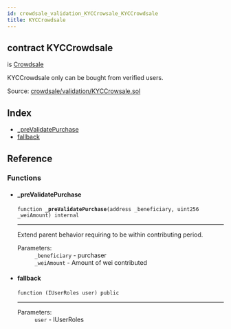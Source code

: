 ```yaml
---
id: crowdsale_validation_KYCCrowsale_KYCCrowdsale
title: KYCCrowdsale
---
```


<div class="contract-doc"><div class="contract"><h2 class="contract-header"><span class="contract-kind">contract</span> KYCCrowdsale</h2><p class="base-contracts"><span>is</span> <a href="es_openzeppelin-solidity_contracts_crowdsale_Crowdsale.html">Crowdsale</a></p><p class="description">KYCCrowdsale only can be bought from verified users.</p><div class="source">Source: <a href="https://github.com/Cpollo/Ethereum/blob/v0.0.3/contracts/crowdsale/validation/KYCCrowsale.sol" target="_blank">crowdsale/validation/KYCCrowsale.sol</a></div></div><div class="index"><h2>Index</h2><ul><li><a href="crowdsale_validation_KYCCrowsale_KYCCrowdsale.html#_preValidatePurchase">_preValidatePurchase</a></li><li><a href="crowdsale_validation_KYCCrowsale_KYCCrowdsale.html#">fallback</a></li></ul></div><div class="reference"><h2>Reference</h2><div class="functions"><h3>Functions</h3><ul><li><div class="item function"><span id="_preValidatePurchase" class="anchor-marker"></span><h4 class="name">_preValidatePurchase</h4><div class="body"><code class="signature">function <strong>_preValidatePurchase</strong><span>(address _beneficiary, uint256 _weiAmount) </span><span>internal </span></code><hr/><div class="description"><p>Extend parent behavior requiring to be within contributing period.</p></div><dl><dt><span class="label-parameters">Parameters:</span></dt><dd><div><code>_beneficiary</code> - purchaser</div><div><code>_weiAmount</code> - Amount of wei contributed</div></dd></dl></div></div></li><li><div class="item function"><span id="fallback" class="anchor-marker"></span><h4 class="name">fallback</h4><div class="body"><code class="signature">function <strong></strong><span>(IUserRoles user) </span><span>public </span></code><hr/><dl><dt><span class="label-parameters">Parameters:</span></dt><dd><div><code>user</code> - IUserRoles</div></dd></dl></div></div></li></ul></div></div></div>
